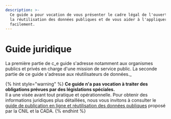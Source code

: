 ```yaml
---
description: >-
  Ce guide a pour vocation de vous présenter le cadre légal de l'ouverture et de
  la réutilisation des données publiques et de vous aider à l'appliquer
  facilement.
---
```


# Guide juridique

La première partie de c_e guide s'adresse notamment aux organismes publics et privés en charge d'une mission de service public. La seconde partie de ce guide s'adresse aux réutilisateurs de données._

{% hint style="warning" %}
**Ce guide n'a pas vocation à traiter des obligations prévues par des législations spéciales.**\
Il a une visée avant tout pratique et opérationnelle. Pour obtenir des informations juridiques plus détaillées, nous vous invitons à consulter le [guide de publication en ligne et réutilisation des données publiques](https://www.cnil.fr/fr/publication-en-ligne-et-reutilisation-des-donnees-publiques-open-data) proposé par la CNIL et la CADA.
{% endhint %}
